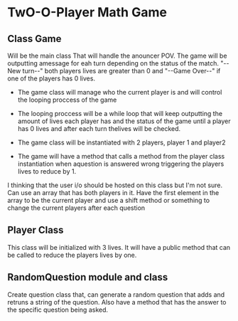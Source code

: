 # TwO-O-Player Math Game

## Class Game

Will be the main class That will handle the anouncer POV. The game will be outputting amessage for eah turn depending on the status of the match. "--New turn--" both players lives are greater than 0 and "--Game Over--" if one of the players has 0 lives.

- The game class will manage who the current player is and will control the looping proccess of the game
- The looping proccess will be a while loop that will keep outputting the amount of lives each player has and the status of the game until a player has 0 lives and after each turn thelives will be checked.

- The game class will be instantiated with 2 players, player 1 and player2
- The game will have a method that calls a method from the player class instantiation when aquestion is answered wrong triggering the players lives to reduce by 1.

I thinking that the user i/o should be hosted on this class but I'm not sure.
Can use an array that has both players in it. Have the first element in the array to be the current player and use a shift method or something to change the current players after each question

## Player Class

This class will be initialized with 3 lives. It will have a public method that can be called to reduce the players lives by one.

## RandomQuestion module and class

Create question class that, can generate a random question that adds and retruns a string of the question. Also have a method that has the answer to the specific question being asked.
